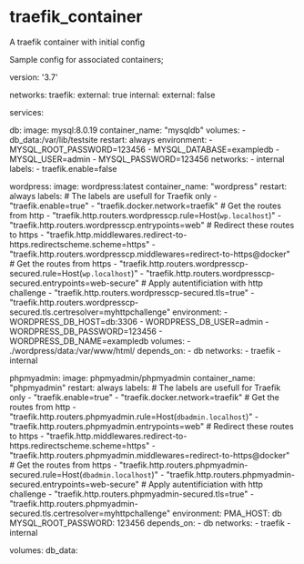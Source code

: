 # traefik_container
A traefik container with initial config

Sample config for associated containers;

version: '3.7'

networks: 
  traefik:
    external: true
  internal:
    external: false


services: 
  
  db:
    image: mysql:8.0.19
    container_name: "mysqldb"
    volumes:
      - db_data:/var/lib/testsite
    restart: always
    environment:
      - MYSQL_ROOT_PASSWORD=123456
      - MYSQL_DATABASE=exampledb
      - MYSQL_USER=admin
      - MYSQL_PASSWORD=123456
    networks:
      - internal
    labels:
      - traefik.enable=false

  wordpress:
    image: wordpress:latest
    container_name: "wordpress"
    restart: always
    labels:
      # The labels are usefull for Traefik only
      - "traefik.enable=true"
      - "traefik.docker.network=traefik"
      # Get the routes from http
      - "traefik.http.routers.wordpresscp.rule=Host(`wp.localhost`)"
      - "traefik.http.routers.wordpresscp.entrypoints=web"
      # Redirect these routes to https
      - "traefik.http.middlewares.redirect-to-https.redirectscheme.scheme=https"
      - "traefik.http.routers.wordpresscp.middlewares=redirect-to-https@docker"
      # Get the routes from https
      - "traefik.http.routers.wordpresscp-secured.rule=Host(`wp.localhost`)"
      - "traefik.http.routers.wordpresscp-secured.entrypoints=web-secure"
      # Apply autentificiation with http challenge
      - "traefik.http.routers.wordpresscp-secured.tls=true"
      - "traefik.http.routers.wordpresscp-secured.tls.certresolver=myhttpchallenge"
    environment:
      - WORDPRESS_DB_HOST=db:3306
      - WORDPRESS_DB_USER=admin
      - WORDPRESS_DB_PASSWORD=123456
      - WORDPRESS_DB_NAME=exampledb
    volumes:
      - ./wordpress/data:/var/www/html/
    depends_on: 
      - db
    networks: 
      - traefik
      - internal

  phpmyadmin:
    image: phpmyadmin/phpmyadmin
    container_name: "phpmyadmin"
    restart: always
    labels:
      # The labels are usefull for Traefik only
      - "traefik.enable=true"
      - "traefik.docker.network=traefik"
      # Get the routes from http
      - "traefik.http.routers.phpmyadmin.rule=Host(`dbadmin.localhost`)"
      - "traefik.http.routers.phpmyadmin.entrypoints=web"
      # Redirect these routes to https
      - "traefik.http.middlewares.redirect-to-https.redirectscheme.scheme=https"
      - "traefik.http.routers.phpmyadmin.middlewares=redirect-to-https@docker"
      # Get the routes from https
      - "traefik.http.routers.phpmyadmin-secured.rule=Host(`dbadmin.localhost`)"
      - "traefik.http.routers.phpmyadmin-secured.entrypoints=web-secure"
      # Apply autentificiation with http challenge
      - "traefik.http.routers.phpmyadmin-secured.tls=true"
      - "traefik.http.routers.phpmyadmin-secured.tls.certresolver=myhttpchallenge"
    environment: 
      PMA_HOST: db
      MYSQL_ROOT_PASSWORD: 123456
    depends_on: 
      - db
    networks:
      - traefik
      - internal
  
volumes:
  db_data:
